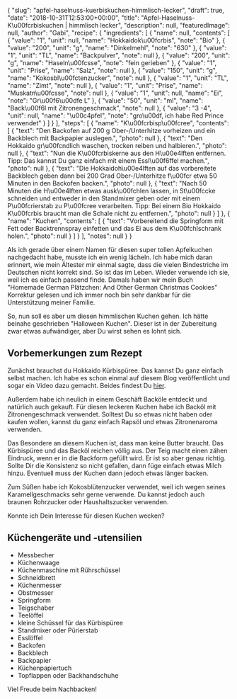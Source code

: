 {
    "slug": "apfel-haselnuss-kuerbiskuchen-himmlisch-lecker",
    "draft": true,
    "date": "2018-10-31T12:53:00+00:00",
    "title": "Apfel-Haselnuss-K\u00fcrbiskuchen | himmlisch lecker",
    "description": null,
    "featuredImage": null,
    "author": "Gabi",
    "recipe": {
        "ingredients": [
            {
                "name": null,
                "contents": [
                    {
                        "value": "1",
                        "unit": null,
                        "name": "Hokkaidok\u00fcrbis",
                        "note": "Bio"
                    },
                    {
                        "value": "200",
                        "unit": "g",
                        "name": "Dinkelmehl",
                        "note": "630"
                    },
                    {
                        "value": "1",
                        "unit": "TL",
                        "name": "Backpulver",
                        "note": null
                    },
                    {
                        "value": "200",
                        "unit": "g",
                        "name": "Haseln\u00fcsse",
                        "note": "fein gerieben"
                    },
                    {
                        "value": "1",
                        "unit": "Prise",
                        "name": "Salz",
                        "note": null
                    },
                    {
                        "value": "150",
                        "unit": "g",
                        "name": "Kokosbl\u00fctenzucker",
                        "note": null
                    },
                    {
                        "value": "1",
                        "unit": "TL",
                        "name": "Zimt",
                        "note": null
                    },
                    {
                        "value": "1",
                        "unit": "Prise",
                        "name": "Muskatn\u00fcsse",
                        "note": null
                    },
                    {
                        "value": "1",
                        "unit": null,
                        "name": "Ei",
                        "note": "Gr\u00f6\u00dfe L"
                    },
                    {
                        "value": "50",
                        "unit": "ml",
                        "name": "Back\u00f6l mit Zitronengeschmack",
                        "note": null
                    },
                    {
                        "value": "3 -4",
                        "unit": null,
                        "name": "\u00c4pfel",
                        "note": "gro\u00df, ich habe Red Prince verwendet"
                    }
                ]
            }
        ],
        "steps": [
            {
                "name": "K\u00fcrbisp\u00fcree",
                "contents": [
                    {
                        "text": "Den Backofen auf 200 g Ober-\/Unterhitze vorheizen und ein Backblech mit Backpapier auslegen.",
                        "photo": null
                    },
                    {
                        "text": "Den Hokkaido gr\u00fcndlich waschen,  trocken reiben und halbieren.",
                        "photo": null
                    },
                    {
                        "text": "Nun die K\u00fcrbiskerne aus den H\u00e4lften entfernen. Tipp: Das kannst Du ganz einfach mit einem Essl\u00f6ffel machen.",
                        "photo": null
                    },
                    {
                        "text": "Die Hokkaidoh\u00e4lften auf das vorbereitete Backblech geben dann bei 200 Grad Ober-\/Unterhitze f\u00fcr etwa 50 Minuten in den Backofen backen.",
                        "photo": null
                    },
                    {
                        "text": "Nach 50 Minuten die H\u00e4lften etwas ausk\u00fchlen lassen, in St\u00fccke schneiden und entweder in den Standmixer geben oder mit einem P\u00fcrierstab zu P\u00fcree verarbeiten. Tipp: Bei einem Bio Hokkaido K\u00fcrbis braucht man die Schale nicht zu entfernen.",
                        "photo": null
                    }
                ]
            },
            {
                "name": "Kuchen",
                "contents": [
                    {
                        "text": "Vorbereitend die Springform  mit Fett oder Backtrennspray einfetten und das Ei aus dem K\u00fchlschrank holen.",
                        "photo": null
                    }
                ]
            }
        ],
        "notes": null
    }
}

Als ich gerade über einem Namen für diesen super tollen Apfelkuchen nachgedacht habe, musste ich ein wenig lächeln. Ich habe mich daran erinnert, wie mein Ältester mir einmal sagte, dass die vielen Bindestriche im Deutschen nicht korrekt sind. So ist das im Leben. Wieder verwende ich sie, weil ich es einfach passend finde. Damals haben wir mein Buch "Homemade German Plätzchen: And Other German Christmas Cookies" Korrektur gelesen und ich immer noch bin sehr dankbar für die Unterstützung meiner Familie.

So, nun soll es aber um diesen himmlischen Kuchen gehen. Ich hätte beinahe geschrieben "Halloween Kuchen". Dieser ist in der Zubereitung zwar etwas aufwändiger, aber Du wirst sehen es lohnt sich.


## Vorbemerkungen zum Rezept

Zunächst brauchst du Hokkaido Kürbispüree. Das kannst Du ganz einfach selbst machen. Ich habe es schon einmal auf diesem Blog veröffentlicht und sogar ein Video dazu gemacht. Beides findest Du [hier](https://kochfokus.de/artikel/kuerbis-bananen-brot-fuer-gute-laune/ "hier").

Außerdem habe ich neulich in einem Geschäft Backöle entdeckt und natürlich auch gekauft. Für diesen leckeren Kuchen habe ich Backöl mit Zitronengeschmack verwendet. Solltest Du so etwas nicht haben oder kaufen wollen, kannst du ganz einfach Rapsöl und etwas Zitronenaroma verwenden.

Das Besondere an diesem Kuchen ist, dass man keine Butter braucht. Das Kürbispüree und das Backöl reichen völlig aus. Der Teig macht einen zähen Eindruck, wenn er in die Backform gefüllt wird. Er ist so aber genau richtig. Sollte Dir die Konsistenz so nicht gefallen, dann füge einfach etwas Milch hinzu. Eventuell muss der Kuchen dann jedoch etwas länger backen.

Zum Süßen habe ich Kokosblütenzucker verwendet, weil ich wegen seines Karamellgeschmacks sehr gerne verwende. Du kannst jedoch auch braunen Rohrzucker oder Haushaltszucker verwenden.

Konnte ich Dein Interesse für diesen Kuchen wecken?


## Küchengeräte und -utensilien

- Messbecher
- Küchenwaage
- Küchenmaschine mit Rührschüssel
- Schneidbrett
- Küchenmesser
- Obstmesser
- Springform
- Teigschaber
- Teelöffel
-  kleine Schüssel für das Kürbispüree
- Standmixer oder Pürierstab
- Esslöffel
- Backofen
- Backblech
- Backpapier
- Küchenpapiertuch
- Topflappen oder Backhandschuhe

Viel Freude beim Nachbacken!